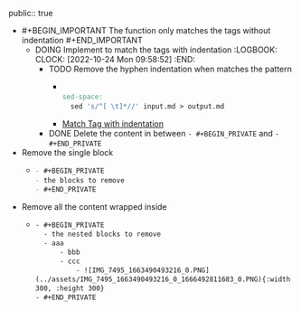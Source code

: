 public:: true

- #+BEGIN_IMPORTANT
  The function only matches the tags without indentation
  #+END_IMPORTANT
	- DOING Implement to match the tags with indentation
	  :LOGBOOK:
	  CLOCK: [2022-10-24 Mon 09:58:52]
	  :END:
		- TODO Remove the hyphen indentation when matches the pattern
			- ```makefile
			  
			  sed-space:
			  	sed 's/^[ \t]*//' input.md > output.md
			  ```
			- [Match Tag with indentation](regexr.com/70okj)
		- DONE Delete the content in between `- #+BEGIN_PRIVATE` and `- #+END_PRIVATE`
- Remove the single block
	- ```md
	  - #+BEGIN_PRIVATE
	  - the blocks to remove
	  - #+END_PRIVATE
	  ```
- Remove all the content wrapped inside
	- ```
	  - #+BEGIN_PRIVATE
	    - the nested blocks to remove  
	    - aaa  
	    	- bbb  
	    	- ccc  
	    		- ![IMG_7495_1663490493216_0.PNG](../assets/IMG_7495_1663490493216_0_1666492811683_0.PNG){:width 300, :height 300}  
	  - #+END_PRIVATE
	  ```
